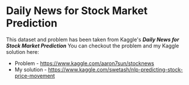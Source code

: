 # Daily News for Stock Market Prediction

This dataset and problem has been taken from Kaggle's ***Daily News for Stock Market Prediction***
You can checkout the problem and my Kaggle solution here:
- Problem - https://www.kaggle.com/aaron7sun/stocknews
- My solution - https://www.kaggle.com/swetash/nlp-predicting-stock-price-movement
